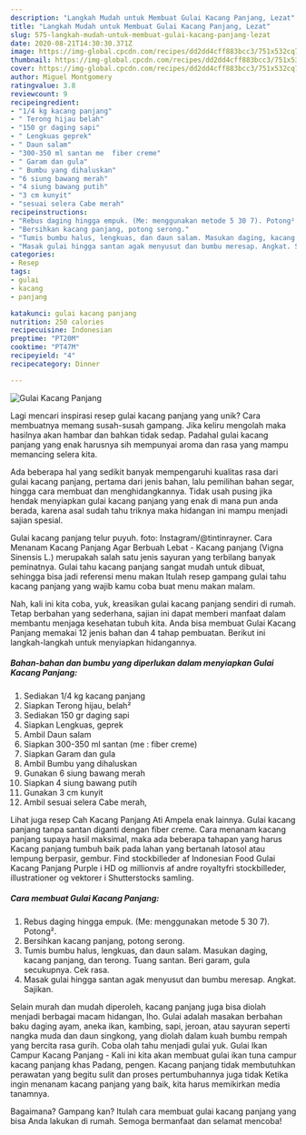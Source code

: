 ```yaml
---
description: "Langkah Mudah untuk Membuat Gulai Kacang Panjang, Lezat"
title: "Langkah Mudah untuk Membuat Gulai Kacang Panjang, Lezat"
slug: 575-langkah-mudah-untuk-membuat-gulai-kacang-panjang-lezat
date: 2020-08-21T14:30:30.371Z
image: https://img-global.cpcdn.com/recipes/dd2dd4cff883bcc3/751x532cq70/gulai-kacang-panjang-foto-resep-utama.jpg
thumbnail: https://img-global.cpcdn.com/recipes/dd2dd4cff883bcc3/751x532cq70/gulai-kacang-panjang-foto-resep-utama.jpg
cover: https://img-global.cpcdn.com/recipes/dd2dd4cff883bcc3/751x532cq70/gulai-kacang-panjang-foto-resep-utama.jpg
author: Miguel Montgomery
ratingvalue: 3.8
reviewcount: 9
recipeingredient:
- "1/4 kg kacang panjang"
- " Terong hijau belah"
- "150 gr daging sapi"
- " Lengkuas geprek"
- " Daun salam"
- "300-350 ml santan me  fiber creme"
- " Garam dan gula"
- " Bumbu yang dihaluskan"
- "6 siung bawang merah"
- "4 siung bawang putih"
- "3 cm kunyit"
- "sesuai selera Cabe merah"
recipeinstructions:
- "Rebus daging hingga empuk. (Me: menggunakan metode 5 30 7). Potong²."
- "Bersihkan kacang panjang, potong serong."
- "Tumis bumbu halus, lengkuas, dan daun salam. Masukan daging, kacang panjang, dan terong. Tuang santan. Beri garam, gula secukupnya. Cek rasa."
- "Masak gulai hingga santan agak menyusut dan bumbu meresap. Angkat. Sajikan."
categories:
- Resep
tags:
- gulai
- kacang
- panjang

katakunci: gulai kacang panjang 
nutrition: 250 calories
recipecuisine: Indonesian
preptime: "PT20M"
cooktime: "PT47M"
recipeyield: "4"
recipecategory: Dinner

---
```



![Gulai Kacang Panjang](https://img-global.cpcdn.com/recipes/dd2dd4cff883bcc3/751x532cq70/gulai-kacang-panjang-foto-resep-utama.jpg)

Lagi mencari inspirasi resep gulai kacang panjang yang unik? Cara membuatnya memang susah-susah gampang. Jika keliru mengolah maka hasilnya akan hambar dan bahkan tidak sedap. Padahal gulai kacang panjang yang enak harusnya sih mempunyai aroma dan rasa yang mampu memancing selera kita.

Ada beberapa hal yang sedikit banyak mempengaruhi kualitas rasa dari gulai kacang panjang, pertama dari jenis bahan, lalu pemilihan bahan segar, hingga cara membuat dan menghidangkannya. Tidak usah pusing jika hendak menyiapkan gulai kacang panjang yang enak di mana pun anda berada, karena asal sudah tahu triknya maka hidangan ini mampu menjadi sajian spesial.

Gulai kacang panjang telur puyuh. foto: Instagram/@tintinrayner. Cara Menanam Kacang Panjang Agar Berbuah Lebat - Kacang panjang (Vigna Sinensis L.) merupakah salah satu jenis sayuran yang terbilang banyak peminatnya. Gulai tahu kacang panjang sangat mudah untuk dibuat, sehingga bisa jadi referensi menu makan Itulah resep gampang gulai tahu kacang panjang yang wajib kamu coba buat menu makan malam.


Nah, kali ini kita coba, yuk, kreasikan gulai kacang panjang sendiri di rumah. Tetap berbahan yang sederhana, sajian ini dapat memberi manfaat dalam membantu menjaga kesehatan tubuh kita. Anda bisa membuat Gulai Kacang Panjang memakai 12 jenis bahan dan 4 tahap pembuatan. Berikut ini langkah-langkah untuk menyiapkan hidangannya.

<!--inarticleads1-->

##### Bahan-bahan dan bumbu yang diperlukan dalam menyiapkan Gulai Kacang Panjang:

1. Sediakan 1/4 kg kacang panjang
1. Siapkan  Terong hijau, belah²
1. Sediakan 150 gr daging sapi
1. Siapkan  Lengkuas, geprek
1. Ambil  Daun salam
1. Siapkan 300-350 ml santan (me : fiber creme)
1. Siapkan  Garam dan gula
1. Ambil  Bumbu yang dihaluskan
1. Gunakan 6 siung bawang merah
1. Siapkan 4 siung bawang putih
1. Gunakan 3 cm kunyit
1. Ambil sesuai selera Cabe merah,


Lihat juga resep Cah Kacang Panjang Ati Ampela enak lainnya. Gulai kacang panjang tanpa santan diganti dengan fiber creme. Cara menanam kacang panjang supaya hasil maksimal, maka ada beberapa tahapan yang harus Kacang panjang tumbuh baik pada lahan yang bertanah latosol atau lempung berpasir, gembur. Find stockbilleder af Indonesian Food Gulai Kacang Panjang Purple i HD og millionvis af andre royaltyfri stockbilleder, illustrationer og vektorer i Shutterstocks samling. 

<!--inarticleads2-->

##### Cara membuat Gulai Kacang Panjang:

1. Rebus daging hingga empuk. (Me: menggunakan metode 5 30 7). Potong².
1. Bersihkan kacang panjang, potong serong.
1. Tumis bumbu halus, lengkuas, dan daun salam. Masukan daging, kacang panjang, dan terong. Tuang santan. Beri garam, gula secukupnya. Cek rasa.
1. Masak gulai hingga santan agak menyusut dan bumbu meresap. Angkat. Sajikan.


Selain murah dan mudah diperoleh, kacang panjang juga bisa diolah menjadi berbagai macam hidangan, lho. Gulai adalah masakan berbahan baku daging ayam, aneka ikan, kambing, sapi, jeroan, atau sayuran seperti nangka muda dan daun singkong, yang diolah dalam kuah bumbu rempah yang bercita rasa gurih. Coba olah tahu menjadi gulai yuk. Gulai Ikan Campur Kacang Panjang - Kali ini kita akan membuat gulai ikan tuna campur kacang panjang khas Padang, pengen. Kacang panjang tidak membutuhkan perawatan yang begitu sulit dan proses pertumbuhannya juga tidak Ketika ingin menanam kacang panjang yang baik, kita harus memikirkan media tanamnya. 

Bagaimana? Gampang kan? Itulah cara membuat gulai kacang panjang yang bisa Anda lakukan di rumah. Semoga bermanfaat dan selamat mencoba!
